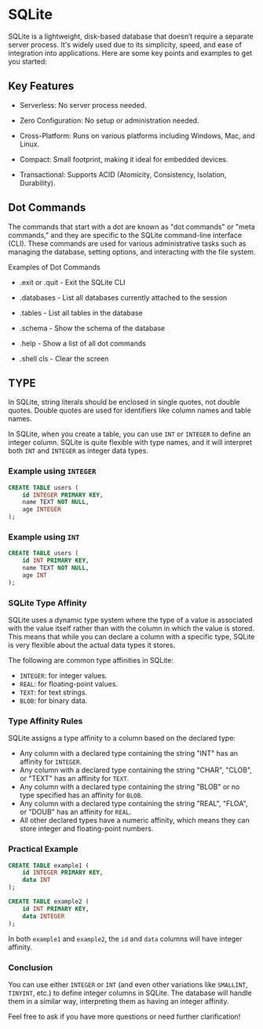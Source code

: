 # SQLite

SQLite is a lightweight, disk-based database that doesn’t require a separate server process. It's widely used due to its simplicity, speed, and ease of integration into applications. Here are some key points and examples to get you started:

## Key Features

- Serverless: No server process needed.

- Zero Configuration: No setup or administration needed.
- Cross-Platform: Runs on various platforms including Windows, Mac, and Linux.
- Compact: Small footprint, making it ideal for embedded devices.
- Transactional: Supports ACID (Atomicity, Consistency, Isolation, Durability).

## Dot Commands

The commands that start with a dot are known as "dot commands" or "meta commands," and they are specific to the SQLite command-line interface (CLI). These commands are used for various administrative tasks such as managing the database, setting options, and interacting with the file system.

Examples of Dot Commands

- .exit or .quit - Exit the SQLite CLI

- .databases - List all databases currently attached to the session
- .tables - List all tables in the database
- .schema - Show the schema of the database
- .help - Show a list of all dot commands
- .shell cls - Clear the screen


## TYPE

In SQLite, string literals should be enclosed in single quotes, not double quotes. Double quotes are used for identifiers like column names and table names. 

In SQLite, when you create a table, you can use `INT` or `INTEGER` to define an integer column. SQLite is quite flexible with type names, and it will interpret both `INT` and `INTEGER` as integer data types.

### Example using `INTEGER`
```sql
CREATE TABLE users (
    id INTEGER PRIMARY KEY,
    name TEXT NOT NULL,
    age INTEGER
);
```

### Example using `INT`
```sql
CREATE TABLE users (
    id INT PRIMARY KEY,
    name TEXT NOT NULL,
    age INT
);
```

### SQLite Type Affinity
SQLite uses a dynamic type system where the type of a value is associated with the value itself rather than with the column in which the value is stored. This means that while you can declare a column with a specific type, SQLite is very flexible about the actual data types it stores.

The following are common type affinities in SQLite:
- `INTEGER`: for integer values.
- `REAL`: for floating-point values.
- `TEXT`: for text strings.
- `BLOB`: for binary data.

### Type Affinity Rules
SQLite assigns a type affinity to a column based on the declared type:
- Any column with a declared type containing the string "INT" has an affinity for `INTEGER`.
- Any column with a declared type containing the string "CHAR", "CLOB", or "TEXT" has an affinity for `TEXT`.
- Any column with a declared type containing the string "BLOB" or no type specified has an affinity for `BLOB`.
- Any column with a declared type containing the string "REAL", "FLOA", or "DOUB" has an affinity for `REAL`.
- All other declared types have a numeric affinity, which means they can store integer and floating-point numbers.

### Practical Example

```sql
CREATE TABLE example1 (
    id INTEGER PRIMARY KEY,
    data INT
);

CREATE TABLE example2 (
    id INT PRIMARY KEY,
    data INTEGER
);
```

In both `example1` and `example2`, the `id` and `data` columns will have integer affinity.

### Conclusion
You can use either `INTEGER` or `INT` (and even other variations like `SMALLINT`, `TINYINT`, etc.) to define integer columns in SQLite. The database will handle them in a similar way, interpreting them as having an integer affinity.

Feel free to ask if you have more questions or need further clarification!